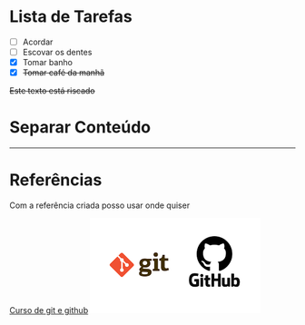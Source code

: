 # Lista de Tarefas

- [ ] Acordar
- [ ] Escovar os dentes
- [x] Tomar banho
- [X] ~~Tomar café da manhã~~

~~Este texto está riscado~~

# Separar Conteúdo

---

# Referências
Com a referência criada posso usar onde quiser

[Curso de git e github][curso]
![Imagem][Geek]



[Geek]: git.png

[curso]: https://www.udemy.com/course/curso-de-git-e-github-essencial/learn/lecture/19753352#questions/13224496

